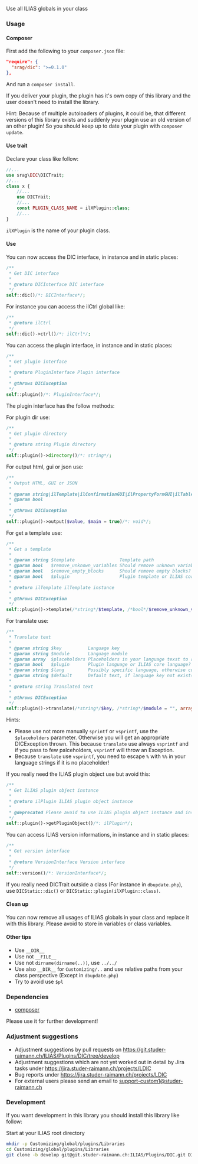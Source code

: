 Use all ILIAS globals in your class

### Usage

#### Composer
First add the following to your `composer.json` file:
```json
"require": {
  "srag/dic": ">=0.1.0"
},
```
And run a `composer install`.

If you deliver your plugin, the plugin has it's own copy of this library and the user doesn't need to install the library.

Hint: Because of multiple autoloaders of plugins, it could be, that different versions of this library exists and suddenly your plugin use an old version of an other plugin! So you should keep up to date your plugin with `composer update`.

#### Use trait
Declare your class like follow:
```php
//...
use srag\DIC\DICTrait;
//...
class x {
	//...
	use DICTrait;
	//...
	const PLUGIN_CLASS_NAME = ilXPlugin::class;
	//...
}
```
`ilXPlugin` is the name of your plugin class.

#### Use
You can now access the DIC interface, in instance and in static places:
```php
/**
 * Get DIC interface
 * 
 * @return DICInterface DIC interface
 */
self::dic()/*: DICInterface*/;
```

For instance you can access the ilCtrl global like:
```php
/**
 * @return ilCtrl
 */
self::dic()->ctrl()/*: ilCtrl*/;
```

You can access the plugin interface, in instance and in static places:
```php
/**
 * Get plugin interface
 * 
 * @return PluginInterface Plugin interface
 *
 * @throws DICException
 */
self::plugin()/*: PluginInterface*/;
```

The plugin interface has the follow methods:

For plugin dir use:
```php
/**
 * Get plugin directory
 * 
 * @return string Plugin directory
 */
self::plugin()->directory()/*: string*/;
```

For output html, gui or json use:
```php
/**
 * Output HTML, GUI or JSON
 * 
 * @param string|ilTemplate|ilConfirmationGUI|ilPropertyFormGUI|ilTable2GUI|int|double|bool|array|stdClass|JsonSerializable $html HTML code or some gui instance
 * @param bool                                                                                                                   $main Display main skin?
 *
 * @throws DICException
 */
self::plugin()->output($value, $main = true)/*: void*/;
```

For get a template use:
```php
/**
 * Get a template
 * 
 * @param string $template                 Template path
 * @param bool   $remove_unknown_variables Should remove unknown variables?
 * @param bool   $remove_empty_blocks      Should remove empty blocks?
 * @param bool   $plugin                   Plugin template or ILIAS core template?
 *
 * @return ilTemplate ilTemplate instance
 *
 * @throws DICException
 */
self::plugin()->template(/*string*/$template, /*bool*/$remove_unknown_variables = true, /*bool*/$remove_empty_blocks = true, /*bool*/$plugin = true)/*: ilTemplate*/;
```

For translate use:
```php
/**
 * Translate text
 * 
 * @param string $key          Language key
 * @param string $module       Language module
 * @param array  $placeholders Placeholders in your language texst to replace with vsprintf
 * @param bool   $plugin       Plugin language or ILIAS core language?
 * @param string $lang         Possibly specific language, otherwise current language, if empty
 * @param string $default      Default text, if language key not exists
 *
 * @return string Translated text
 *
 * @throws DICException
 */
self::plugin()->translate(/*string*/$key, /*string*/$module = "", array $placeholders = [], /*bool*/$plugin = true, /*string*/$lang = "", /*string*/$default = "MISSING %s")/*: string*/;
```
Hints:
- Please use not more manually `sprintf` or `vsprintf`, use the `$placeholders` parameter. Otherwise you will get an appropriate DICException thrown. This because `translate` use always `vsprintf` and if you pass to few palceholders, `vsprintf` will throw an Exception.
- Because `translate` use `vsprintf`, you need to escape `%` with `%%` in your language strings if it is no placeholder!

If you really need the ILIAS plugin object use but avoid this:
```php
/**
 * Get ILIAS plugin object instance
 *
 * @return ilPlugin ILIAS plugin object instance
 *
 * @deprecated Please avoid to use ILIAS plugin object instance and instead use methods in this class!
 */
self::plugin()->getPluginObject()/*: ilPlugin*/;
```

You can access ILIAS version informations, in instance and in static places:
```php
/**
 * Get version interface
 * 
 * @return VersionInterface Version interface
 */
self::version()/*: VersionInterface*/;
```

If you really need DICTrait outside a class (For instance in `dbupdate.php`), use `DICStatic::dic()` or `DICStatic::plugin(ilXPlugin::class)`.

#### Clean up
You can now remove all usages of ILIAS globals in your class and replace it with this library.
Please avoid to store in variables or class variables.

#### Other tips
- Use `__DIR__`
- Use not `__FILE__`
- Use not `dirname(dirname(..))`, use `../../`
- Use also `__DIR__` for `Customizing/..` and use relative paths from your class perspective (Except in `dbupdate.php`)
- Try to avoid use `$pl`

### Dependencies
* [composer](https://getcomposer.org)

Please use it for further development!

### Adjustment suggestions
* Adjustment suggestions by pull requests on https://git.studer-raimann.ch/ILIAS/Plugins/DIC/tree/develop
* Adjustment suggestions which are not yet worked out in detail by Jira tasks under https://jira.studer-raimann.ch/projects/LDIC
* Bug reports under https://jira.studer-raimann.ch/projects/LDIC
* For external users please send an email to support-custom1@studer-raimann.ch

### Development
If you want development in this library you should install this library like follow:

Start at your ILIAS root directory
```bash
mkdir -p Customizing/global/plugins/Libraries
cd Customizing/global/plugins/Libraries
git clone -b develop git@git.studer-raimann.ch:ILIAS/Plugins/DIC.git DIC
```
